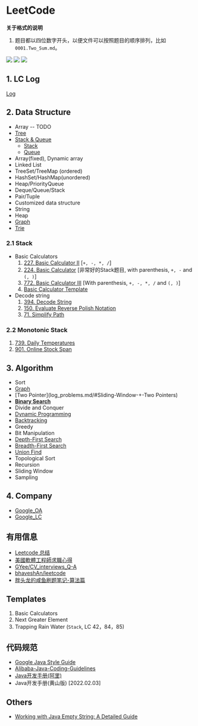 # LeetCode

**关于格式的说明**
1. 题目都以四位数字开头，以便文件可以按照题目的顺序排列，比如`0001.Two_Sum.md`。

![](https://img.shields.io/github/stars/ylqi007/LeetCode)	![](https://img.shields.io/github/forks/ylqi007/LeetCode)	![](https://img.shields.io/github/issues/ylqi007/LeetCode)	

## 1. LC Log
[Log](log_problems.md)


## 2. Data Structure
* Array -- TODO
* [Tree](log_problems.md/#Tree)
* [Stack & Queue](conclusions/LeetCode_Queue_&_Stack.md)
  * [Stack](log_problems.md/#Stack)
  * [Queue](log_problems.md/#Queue)
* Array(fixed), Dynamic array
* Linked List
* TreeSet/TreeMap (ordered)
* HashSet/HashMap(unordered)
* Heap/PriorityQueue
* Deque/Queue/Stack
* Pair/Tuple
* Customized data structure
* String
* Heap
* [Graph](log_problems.md/#Graph)
* [Trie](log_problems.md/#Trie)


### 2.1 Stack
* Basic Calculators
  1. [227. Basic Calculator II](https://leetcode.com/problems/basic-calculator-ii/) [`+, -, *, /`]
  2. [224. Basic Calculator](https://leetcode.com/problems/basic-calculator/) [非常好的Stack题目, with parenthesis, `+, -` and `(, )`]
  3. [772. Basic Calculator III](https://leetcode.com/problems/basic-calculator-iii/) [With parenthesis, `+, -, *, /` and `(, )`]
  4. [Basic Calculator Template](https://leetcode.com/problems/basic-calculator-iii/solutions/344371/Java-Common-template-for-Basic-Calculator-I-II-and-III-using-Stack/)
* Decode string
  1. [394. Decode String](https://leetcode.com/problems/decode-string/)
  2. [150. Evaluate Reverse Polish Notation](https://leetcode.com/problems/evaluate-reverse-polish-notation/description/)
  3. [71. Simplify Path](https://leetcode.com/problems/simplify-path/description/)

### 2.2 Monotonic Stack
1. [739. Daily Temperatures](https://leetcode.com/problems/daily-temperatures/)
2. [901. Online Stock Span](https://leetcode.com/problems/online-stock-span/description/)

## 3. Algorithm
* Sort
* [Graph](log_problems.md/#Graph)
* [Two Pointer](log_problems.md/#Sliding-Window-+-Two Pointers)
* [**Binary Search**]()
* Divide and Conquer
* [Dynamic Programming](log_problems.md/#Dynamic-Programming)
* [Backtracking](log_problems.md/#Backtracking)
* Greedy
* Bit Manipulation
* [Depth-First Search](log_problems.md/#Depth-First-Search)
* [Breadth-First Search](log_problems.md/#Breadth-First-Search)
* [Union Find](log_problems.md/#Union-Find)
* Topological Sort
* Recursion
* Sliding Window
* Sampling


## 4. Company
* [Google_OA](companies/Google/0_Google_Online_Assessment_Questions.md)
* [Google_LC](log_problems.md/#Google)



## 有用信息
* [Leetcode 总结](http://joshuablog.herokuapp.com/Leetcode-%E6%80%BB%E7%BB%93.html)
* [美國軟體工程師求職心得](https://medium.com/jktech/2016-17-%E7%BE%8E%E5%9C%8B%E8%BB%9F%E9%AB%94%E5%B7%A5%E7%A8%8B%E5%B8%AB%E6%B1%82%E8%81%B7%E5%BF%83%E5%BE%97-a5c00427fa73)
* [GYee/CV_interviews_Q-A](https://github.com/GYee/CV_interviews_Q-A)
* [bhaveshAn/leetcode](https://github.com/bhaveshAn/leetcode)
* [胖头龙的咸鱼刷题笔记-算法篇](https://www.1point3acres.com/bbs/thread-678970-1-1.html)


## Templates
1. Basic Calculators
2. Next Greater Element
3. Trapping Rain Water (`Stack`, LC 42，84，85)


## 代码规范
* [Google Java Style Guide](https://google.github.io/styleguide/javaguide.html)
* [Alibaba-Java-Coding-Guidelines](https://github.com/alibaba/Alibaba-Java-Coding-Guidelines)
* [Java开发手册(阿里)](https://developer.aliyun.com/special/tech-java)
* Java开发手册(黄山版) [2022.02.03]

## Others
* [Working with Java Empty String: A Detailed Guide](https://ioflood.com/blog/empty-string-java/)